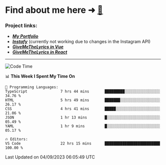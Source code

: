 # Find about me here ➜ [🧑](https://pauabella.dev)

### Project links:
- ***[My Portfolio](https://pauabella.dev)***
- ***[Instafy](https://instafy.me)*** (currently not working due to changes in the Instagram API)
- ***[GiveMeTheLyrics in Vue](https://lyrics.pauabella.dev)***
- ***[GiveMeTheLyrics in React](https://pauabella.dev/GiveMeTheLyrics)***

---
<!--START_SECTION:waka-->
![Code Time](http://img.shields.io/badge/Code%20Time-2%2C409%20hrs%2014%20mins-blue)

📊 **This Week I Spent My Time On** 

```text
💬 Programming Languages: 
TypeScript               7 hrs 44 mins       █████████░░░░░░░░░░░░░░░░   34.76 % 
HTML                     5 hrs 49 mins       ███████░░░░░░░░░░░░░░░░░░   26.17 % 
CSS                      4 hrs 41 mins       █████░░░░░░░░░░░░░░░░░░░░   21.06 % 
JSON                     1 hr 13 mins        █░░░░░░░░░░░░░░░░░░░░░░░░   05.49 % 
YAML                     1 hr 9 mins         █░░░░░░░░░░░░░░░░░░░░░░░░   05.17 % 

🔥 Editors: 
VS Code                  22 hrs 15 mins      █████████████████████████   100.00 % 
```


 Last Updated on 04/09/2023 06:05:49 UTC
<!--END_SECTION:waka-->
